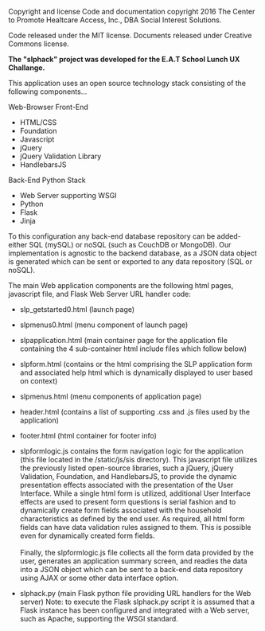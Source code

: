 Copyright and license Code and documentation copyright 2016 The Center to Promote Healtcare Access, Inc., DBA Social Interest Solutions. 

Code released under the MIT license. Documents released under Creative Commons license.

<b>The "slphack" project was developed for the E.A.T School Lunch UX Challange.</b>

This application uses an open source technology stack consisting of the following components...

Web-Browser Front-End
- HTML/CSS
- Foundation
- Javascript
- jQuery
- jQuery Validation Library
- HandlebarsJS

Back-End Python Stack
- Web Server supporting WSGI
- Python
- Flask
- Jinja

To this configuration any back-end database repository can be added- either SQL (mySQL) or noSQL (such as CouchDB or MongoDB).
Our implementation is agnostic to the backend database, as a JSON data object is generated which can be sent or exported to any data repository (SQL or noSQL).

The main Web application components are the following html pages, javascript file, and Flask Web Server URL handler code:

- slp_getstarted0.html (launch page)<br>
- slpmenus0.html (menu component of launch page)<br>
- slpapplication.html (main container page for the application file containing the 4 sub-container html include files which follow below)<br>
- slpform.html (contains or the html comprising the SLP application form and associated help html which is dynamically displayed to user based on context)<br>
- slpmenus.html (menu components of application page)<br>
- header.html (contains a list of supporting .css and .js files used by the application)<br>
- footer.html (html container for footer info)<br>

- slpformlogic.js contains the form navigation logic for the application (this file located in the /static/js/sis directory). This javascript file utilizes the previously listed open-source libraries, such a jQuery, jQuery Validation, Foundation, and HandlebarsJS, to provide
the dynamic presentation effects associated with the presentation of the User Interface. While a single html form is utilized, additional User Interface effects
are used to present form questions is serial fashion and to dynamically create form fields associated with the household characteristics as defined by the end user.
As required, all html form fields can have data validation rules assigned to them. This is possible even for dynamically created form fields.<br><br>Finally, the slpformlogic.js file collects all the form data provided by the user, generates an application summary screen, and readies the data into a JSON object which can
be sent to a back-end data repository using AJAX or some other data interface option.

- slphack.py (main Flask python file providing URL handlers for the Web server)
Note: to execute the Flask slphack.py script it is assumed that a Flask instance has been configured and integrated with a Web server, such as Apache, supporting the WSGI standard.


